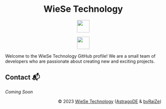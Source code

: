 <h1 align="center">WieSe Technology</h1>

<!-- Badges -->

<p align="center">
    <img src="https://skillicons.dev/icons?i=nuxt,vue,astro,php,html,tailwind,scss,css,ts,js" height="40"/>
</p>

<p align="center">
    <img src="https://skillicons.dev/icons?i=python,flutter,dart" height="40"/>
</p>

Welcome to the WieSe Technology GitHub profile! We are a small team of developers who are passionate about creating new and exciting projects.

## Contact 📬

*Coming Soon*


<div align="right" style="text-align: right;">
    <p>© 2023 <a href="https://github.com/WieSeTechnology">WieSe Technology</a> (<a href="https://github.com/AstragoDE">AstragoDE</a> & <a href="https://github.com/byRaiZe">byRaiZe</a>)</p>
</div>
